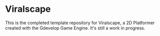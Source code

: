 # Viralscape
This is the completed template repository for Viralscape, a 2D Platformer created with the Gdevelop Game Engine. It's still a work in progress.
